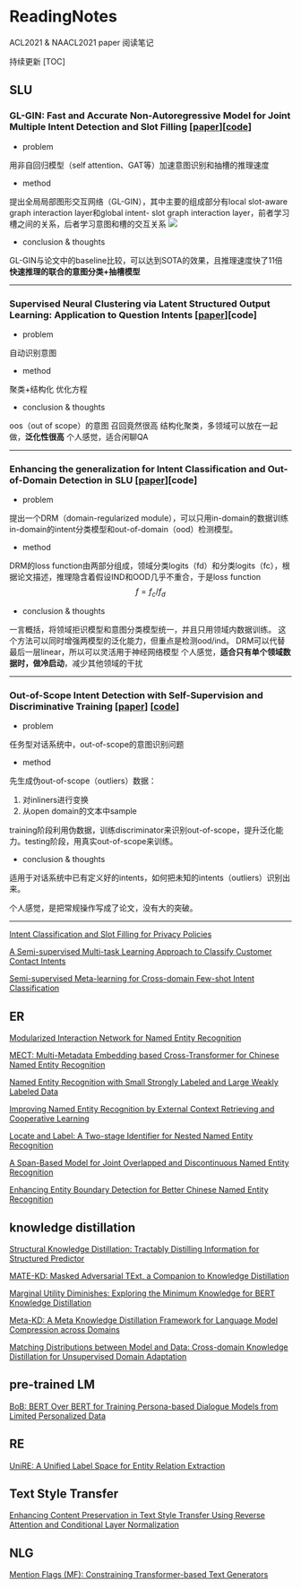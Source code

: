 # ReadingNotes
ACL2021 & NAACL2021 paper 阅读笔记

持续更新
[TOC]

## SLU

### GL-GIN: Fast and Accurate Non-Autoregressive Model for Joint Multiple Intent Detection and Slot Filling [[paper](https://aclanthology.org/2021.acl-long.15.pdf)][[code](https://github.com/yizhen20133868/GL-GIN)]

* problem

用非自回归模型（self attention、GAT等）加速意图识别和抽槽的推理速度

* method

提出全局局部图形交互网络（GL-GIN），其中主要的组成部分有local slot-aware graph interaction layer和global intent- slot graph interaction layer，前者学习槽之间的关系，后者学习意图和槽的交互关系
![]("fig/GL-GIN.jpg")

* conclusion & thoughts

GL-GIN与论文中的baseline比较，可以达到SOTA的效果，且推理速度快了11倍
**快速推理的联合的意图分类+抽槽模型**

---

### Supervised Neural Clustering via Latent Structured Output Learning: Application to Question Intents [[paper](https://aclanthology.org/2021.naacl-main.263.pdf)][code]
* problem

自动识别意图

* method

聚类+结构化 优化方程

* conclusion & thoughts

oos（out of scope）的意图 召回竟然很高
结构化聚类，多领域可以放在一起做，**泛化性很高**
个人感觉，适合闲聊QA

---

### Enhancing the generalization for Intent Classification and Out-of-Domain Detection in SLU [[paper](https://aclanthology.org/2021.acl-long.190.pdf)][code]
* problem

提出一个DRM（domain-regularized module），可以只用in-domain的数据训练 in-domain的intent分类模型和out-of-domain（ood）检测模型。

* method

DRM的loss function由两部分组成，领域分类logits（fd）和分类logits（fc），根据论文描述，推理隐含着假设IND和OOD几乎不重合，于是loss function
$$f = f_{c}/f_{d}$$

* conclusion & thoughts

一言概括，将领域拒识模型和意图分类模型统一，并且只用领域内数据训练。
这个方法可以同时增强两模型的泛化能力，但重点是检测ood/ind。
DRM可以代替最后一层linear，所以可以灵活用于神经网络模型
个人感觉，**适合只有单个领域数据时，做冷启动**，减少其他领域的干扰

---

### Out-of-Scope Intent Detection with Self-Supervision and Discriminative Training [[paper](https://aclanthology.org/2021.acl-long.273.pdf)] [[code](https://github.com/liam0949/DCLOOS)]


* problem

任务型对话系统中，out-of-scope的意图识别问题

* method

先生成伪out-of-scope（outliers）数据：
1. 对inliners进行变换
2. 从open domain的文本中sample

training阶段利用伪数据，训练discriminator来识别out-of-scope，提升泛化能力。testing阶段，用真实out-of-scope来训练。

* conclusion & thoughts

适用于对话系统中已有定义好的intents，如何把未知的intents（outliers）识别出来。

个人感觉，是把常规操作写成了论文，没有大的突破。

---

[Intent Classification and Slot Filling for Privacy Policies](https://aclanthology.org/2021.acl-long.340.pdf)

[A Semi-supervised Multi-task Learning Approach to Classify Customer Contact Intents](https://aclanthology.org/2021.ecnlp-1.7.pdf)

[Semi-supervised Meta-learning for Cross-domain Few-shot Intent Classification](https://aclanthology.org/2021.metanlp-1.8.pdf)



## ER
[Modularized Interaction Network for Named Entity Recognition](https://aclanthology.org/2021.acl-long.17.pdf)

[MECT: Multi-Metadata Embedding based Cross-Transformer for Chinese Named Entity Recognition](https://aclanthology.org/2021.acl-long.121.pdf)

[Named Entity Recognition with Small Strongly Labeled and Large Weakly Labeled Data](https://aclanthology.org/2021.acl-long.140.pdf)

[Improving Named Entity Recognition by External Context Retrieving and Cooperative Learning](https://aclanthology.org/2021.acl-long.142.pdf)

[Locate and Label: A Two-stage Identifier for Nested Named Entity Recognition](https://aclanthology.org/2021.acl-long.216.pdf)

[A Span-Based Model for Joint Overlapped and Discontinuous Named Entity Recognition](https://aclanthology.org/2021.acl-long.372.pdf)

[Enhancing Entity Boundary Detection for Better Chinese Named Entity Recognition](https://aclanthology.org/2021.acl-short.4.pdf)

## knowledge distillation
[Structural Knowledge Distillation: Tractably Distilling Information for Structured Predictor](https://aclanthology.org/2021.acl-long.46.pdf)

[MATE-KD: Masked Adversarial TExt, a Companion to Knowledge Distillation](https://aclanthology.org/2021.acl-long.86.pdf)

[Marginal Utility Diminishes: Exploring the Minimum Knowledge for BERT Knowledge Distillation](https://aclanthology.org/2021.acl-long.228.pdf)

[Meta-KD: A Meta Knowledge Distillation Framework for Language Model Compression across Domains](https://aclanthology.org/2021.acl-long.236.pdf)

[Matching Distributions between Model and Data: Cross-domain Knowledge Distillation for Unsupervised Domain Adaptation](https://aclanthology.org/2021.acl-long.421.pdf)

## pre-trained LM
[BoB: BERT Over BERT for Training Persona-based Dialogue Models from Limited Personalized Data](https://aclanthology.org/2021.acl-long.14.pdf)

## RE
[UniRE: A Unified Label Space for Entity Relation Extraction](https://aclanthology.org/2021.acl-long.19.pdf)

## Text Style Transfer
[Enhancing Content Preservation in Text Style Transfer Using Reverse Attention and Conditional Layer Normalization](https://aclanthology.org/2021.acl-long.8.pdf)

## NLG
[Mention Flags (MF): Constraining Transformer-based Text Generators](https://aclanthology.org/2021.acl-long.9.pdf)
